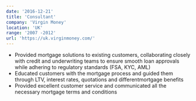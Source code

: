 ```yaml
---
date: '2016-12-21'
title: 'Consultant'
company: 'Virgin Money'
location: 'UK'
range: '2007 -2012'
url: 'https://uk.virginmoney.com/'
---
```


- Provided mortgage solutions to existing customers, collaborating closely with credit and underwriting teams to ensure smooth loan approvals while adhering to regulatory standards (FSA, KYC, AML)
- Educated customers with the mortgage process and guided them through LTV, interest rates, quotations and differentmortgage benefits
- Provided excellent customer service and communicated all the necessary mortgage terms and conditions
